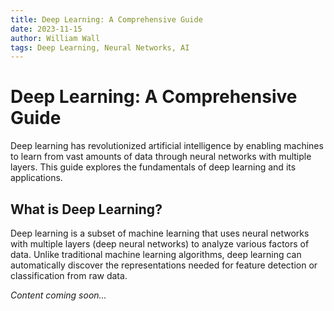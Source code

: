 ```yaml
---
title: Deep Learning: A Comprehensive Guide
date: 2023-11-15
author: William Wall
tags: Deep Learning, Neural Networks, AI
---
```


# Deep Learning: A Comprehensive Guide

Deep learning has revolutionized artificial intelligence by enabling machines to learn from vast amounts of data through neural networks with multiple layers. This guide explores the fundamentals of deep learning and its applications.

## What is Deep Learning?

Deep learning is a subset of machine learning that uses neural networks with multiple layers (deep neural networks) to analyze various factors of data. Unlike traditional machine learning algorithms, deep learning can automatically discover the representations needed for feature detection or classification from raw data.

*Content coming soon...* 